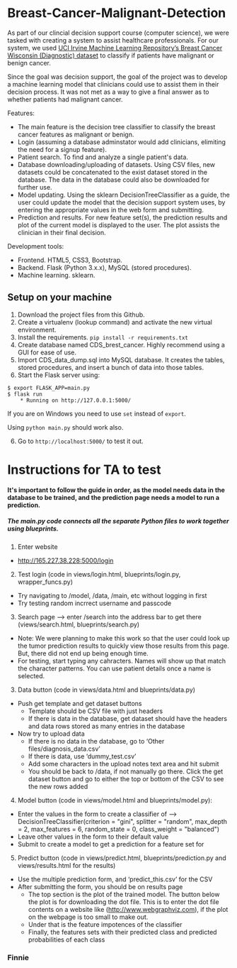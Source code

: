 # Breast-Cancer-Malignant-Detection

As part of our clincial decision support course (computer science), we were tasked with creating a system to assist healthcare professionals. For our system, we used [UCI Irvine Machine Learning Repository’s Breast Cancer Wisconsin (Diagnostic) dataset](http://archive.ics.uci.edu/ml/datasets/Breast+Cancer) to classify if patients have malignant or benign cancer.

Since the goal was decision support, the goal of the project was to develop a machine learning model that clinicians could use to assist them in their decision process. It was not met as a way to give a final answer as to whether patients had malignant cancer.

Features:
- The main feature is the decision tree classifier to classify the breast cancer features as malignant or benign.
- Login (assuming a database adminstator would add clinicians, elimiting the need for a signup feature).
- Patient search. To find and analyze a single patient's data.
- Database downloading/uploading of datasets. Using CSV files, new datasets could be concatenated to the exist dataset stored in the database. The data in the database could also be downloaded for further use.
- Model updating. Using the sklearn DecisionTreeClassifier as a guide, the user could update the model that the decision support system uses, by entering the appropriate values in the web form and submitting.
- Prediction and results. For new feature set(s), the prediction results and plot of the current model is displayed to the user. The plot assists the clinician in their final decision.

Development tools:
- Frontend. HTML5, CSS3, Bootstrap.
- Backend. Flask (Python 3.x.x), MySQL (stored procedures).
- Machine learning. sklearn.


## Setup on your machine

1. Download the project files from this Github.
2. Create a virtualenv (lookup command) and activate the new virtual environment.
3. Install the requirements. `pip install -r requirements.txt`
4. Create database named CDS_brest_cancer. Highly recommend using a GUI for ease of use.
5. Import CDS_data_dump.sql into MySQL database. It creates the tables, stored procedures, and insert a bunch of data into those tables.
5. Start the Flask server using:
```
$ export FLASK_APP=main.py
$ flask run
    * Running on http://127.0.0.1:5000/
```
If you are on Windows you need to use `set` instead of `export`.

Using `python main.py` should work also.

6. Go to `http://localhost:5000/` to test it out.


# Instructions for TA to test

#### It's important to follow the guide in order, as the model needs data in the database to be trained, and the prediction page needs a model to run a prediction.
##### The main.py code connects all the separate Python files to work together using blueprints.
1. Enter website
  - http://165.227.38.228:5000/login
2. Test login (code in views/login.html, blueprints/login.py, wrapper_funcs.py)
  - Try navigating to /model, /data, /main, etc without logging in first
  - Try testing random incrrect username and passcode
3. Search page --> enter /search into the address bar to get there (views/search.html, blueprints/search.py)
  - Note: We were planning to make this work so that the user could look up the tumor prediction results to quickly view those results from this page. But, there did not end up being enough time.
  - For testing, start typing any cahracters. Names will show up that match the character patterns. You can use patient details once a name is selected.
3. Data button (code in views/data.html and blueprints/data.py)
  - Push get template and get dataset buttons
	  - Template should be CSV file with just headers
	  - If there is data in the database, get dataset should have the headers and data rows stored as many entries in the database
  - Now try to upload data
	  - If there is no data in the database, go to ‘Other files/diagnosis_data.csv’
	  - If there is data, use ‘dummy_test.csv’
	  - Add some characters in the upload notes text area and hit submit
	  - You should be back to /data, if not manually go there. Click the get dataset button and go to either the top or bottom of the CSV to see the new rows added
4. Model button (code in views/model.html and blueprints/model.py):
  - Enter the values in the form to create a classifier of --> DecisionTreeClassifier(criterion = "gini", splitter = "random",  max_depth = 2, max_features = 6, random_state = 0, class_weight = "balanced")
  - Leave other values in the form to their default value
  - Submit to create a model to get a prediction for a feature set for
5. Predict button (code in views/predict.html, blueprints/prediction.py and views/results.html for the results)
  - Use the multiple prediction form, and ‘predict_this.csv’ for the CSV
  - After submitting the form, you should be on results page
	  - The top section is the plot of the trained model. The button below the plot is for downloading the dot file. This is to enter the dot file contents on a website like (http://www.webgraphviz.com), if the plot on the webpage is too small to make out.
	  - Under that is the feature impotences of the classifier
	  - Finally, the features sets with their predicted class and predicted probabilities of each class
### Finnie
